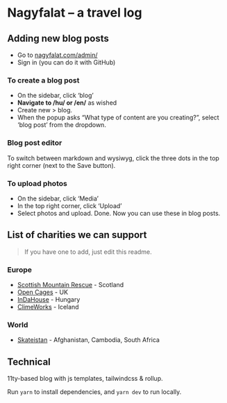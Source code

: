 # Nagyfalat – a travel log

## Adding new blog posts

- Go to [nagyfalat.com/admin/](https://nagyfalat.com/admin/)
- Sign in (you can do it with GitHub)

### To create a blog post
- On the sidebar, click ‘blog’
- **Navigate to /hu/ or /en/** as wished
- Create new > blog.
- When the popup asks “What type of content are you creating?”, select ‘blog post’ from the dropdown.

### Blog post editor
To switch between markdown and wysiwyg, click the three dots in the top right corner (next to the Save button).

### To upload photos
- On the sidebar, click ‘Media’
- In the top right corner, click ‘Upload’
- Select photos and upload. Done. Now you can use these in blog posts.

## List of charities we can support

> If you have one to add, just edit this readme.

### Europe
- [Scottish Mountain Rescue](https://www.scottishmountainrescue.org/) - Scotland
- [Open Cages](https://opencages.org/) - UK
- [InDaHouse](https://indahousehungary.hu/) - Hungary
- [ClimeWorks](https://www.climeworks.com/) - Iceland

### World
- [Skateistan](https://www.skateistan.org/) - Afghanistan, Cambodia, South Africa

## Technical

11ty-based blog with js templates, tailwindcss & rollup.

Run `yarn` to install dependencies, and `yarn dev` to run locally.
